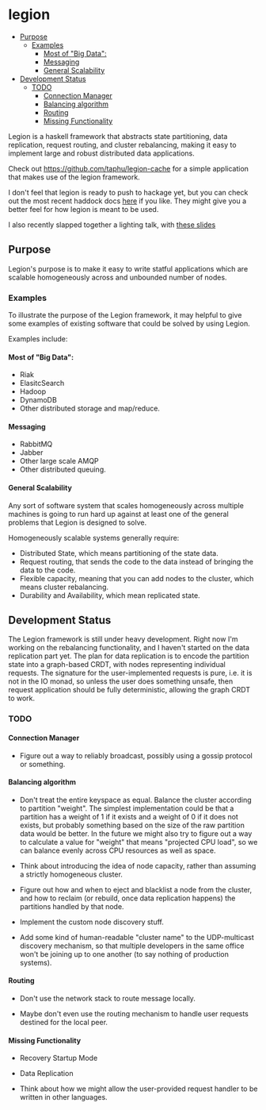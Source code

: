 # legion

- [Purpose](#purpose)
    - [Examples](#examples)
        - [Most of "Big Data":](#most-of-"big-data")
        - [Messaging](#messaging)
        - [General Scalability](#general-scalability)
- [Development Status](#development-status)
    - [TODO](#todo)
        - [Connection Manager](#connection-manager)
        - [Balancing algorithm](#balancing-algorithm)
        - [Routing](#routing)
        - [Missing Functionality](#missing-functionality)


Legion is a haskell framework that abstracts state partitioning, data
replication, request routing, and cluster rebalancing, making it easy
to implement large and robust distributed data applications.


Check out https://github.com/taphu/legion-cache for a simple application
that makes use of the legion framework.

I don't feel that legion is ready to push to hackage yet, but you can check out
the most recent haddock docs [here](http://void.taphu.net) if you like. They
might give you a better feel for how legion is meant to be used.


I also recently slapped together a lighting talk, with
[these slides](https://docs.google.com/presentation/d/1XWZp9aPfeIxfgBWoTVUkLOgO5rgS54xZo0F4FgLKu7g/edit?usp=sharing)

## Purpose

Legion's purpose is to make it easy to write statful applications which
are scalable homogeneously across and unbounded number of nodes.

### Examples

To illustrate the purpose of the Legion framework, it may helpful to give some
examples of existing software that could be solved by using Legion.

Examples include:

#### Most of "Big Data":
- Riak
- ElasitcSearch
- Hadoop
- DynamoDB
- Other distributed storage and map/reduce.

#### Messaging
- RabbitMQ
- Jabber
- Other large scale AMQP
- Other distributed queuing.

#### General Scalability

Any sort of software system that scales homogeneously across multiple machines
is going to run hard up against at least one of the general problems that
Legion is designed to solve.

Homogeneously scalable systems generally require:

- Distributed State, which means partitioning of the state data.
- Request routing, that sends the code to the data instead of bringing the data to the code.
- Flexible capacity, meaning that you can add nodes to the cluster, which means cluster rebalancing.
- Durability and Availability, which mean replicated state.


## Development Status

The Legion framework is still under heavy development. Right now I'm
working on the rebalancing functionality, and I haven't started on the
data replication part yet. The plan for data replication is to encode
the partition state into a graph-based CRDT, with nodes representing
individual requests. The signature for the user-implemented requests is
pure, i.e. it is not in the IO monad, so unless the user does something
unsafe, then request application should be fully deterministic, allowing
the graph CRDT to work.

### TODO

#### Connection Manager

- Figure out a way to reliably broadcast, possibly using a gossip protocol
  or something.

#### Balancing algorithm

- Don't treat the entire keyspace as equal. Balance the cluster according to
  partition "weight". The simplest implementation could be that a partition has
  a weight of 1 if it exists and a weight of 0 if it does not exists, but
  probably something based on the size of the raw partition data would be
  better. In the future we might also try to figure out a way to calculate a
  value for "weight" that means "projected CPU load", so we can balance evenly
  across CPU resources as well as space.

- Think about introducing the idea of node capacity, rather than assuming a
  strictly homogeneous cluster.

- Figure out how and when to eject and blacklist a node from the cluster, and
  how to reclaim (or rebuild, once data replication happens) the partitions
  handled by that node.

- Implement the custom node discovery stuff.

- Add some kind of human-readable "cluster name" to the UDP-multicast discovery
  mechanism, so that multiple developers in the same office won't be joining up
  to one another (to say nothing of production systems).


#### Routing

- Don't use the network stack to route message locally.

- Maybe don't even use the routing mechanism to handle user requests destined
  for the local peer.

#### Missing Functionality

- Recovery Startup Mode

- Data Replication

- Think about how we might allow the user-provided request handler to
  be written in other languages.
